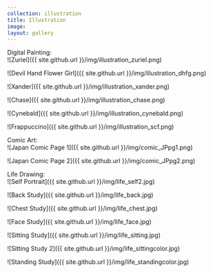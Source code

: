 ```yaml
---
collection: illustration
title: Illustration
image: 
layout: gallery
---
```

Digital Painting:  
![Zuriel]({{ site.github.url }}/img/illustration_zuriel.png)

![Devil Hand Flower Girl]({{ site.github.url }}/img/illustration_dhfg.png)

![Xander]({{ site.github.url }}/img/illustration_xander.png)

![Chase]({{ site.github.url }}/img/illustration_chase.png)

![Cynebald]({{ site.github.url }}/img/illustration_cynebald.png)

![Frappuccino]({{ site.github.url }}/img/illustration_scf.png)  


Comic Art:  
![Japan Comic Page 1]({{ site.github.url }}/img/comic_JPpg1.png)

![Japan Comic Page 2]({{ site.github.url }}/img/comic_JPpg2.png)  


Life Drawing:  
![Self Portrait]({{ site.github.url }}/img/life_self2.jpg)

![Back Study]({{ site.github.url }}/img/life_back.jpg)

![Chest Study]({{ site.github.url }}/img/life_chest.jpg)

![Face Study]({{ site.github.url }}/img/life_face.jpg)

![Sitting Study]({{ site.github.url }}/img/life_sitting.jpg)

![Sitting Study 2]({{ site.github.url }}/img/life_sittingcolor.jpg)

![Standing Study]({{ site.github.url }}/img/life_standingcolor.jpg)
